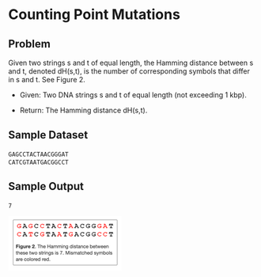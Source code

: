 # Counting Point Mutations

## Problem
Given two strings s and t of equal length, the Hamming distance between s and t, denoted dH(s,t), is the number of corresponding symbols that differ in s and t. See Figure 2.

+ Given: Two DNA strings s and t of equal length (not exceeding 1 kbp).

+ Return: The Hamming distance dH(s,t).

## Sample Dataset
```
GAGCCTACTAACGGGAT
CATCGTAATGACGGCCT
```
## Sample Output
```
7
```
![img.png](img.png)
